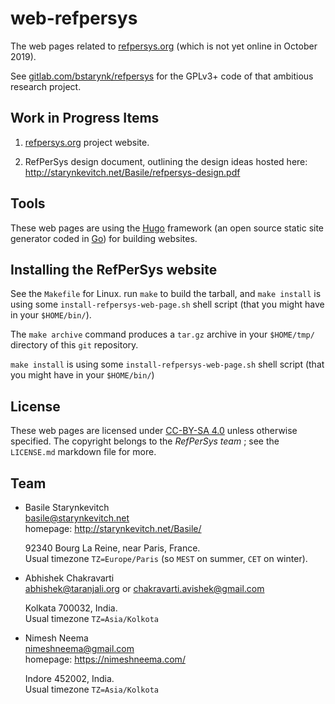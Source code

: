 # web-refpersys

The web pages related to [refpersys.org](http://refpersys.org) (which
is not yet online in October 2019).

See [gitlab.com/bstarynk/refpersys](https://gitlab.com/bstarynk/refpersys) for
the GPLv3+ code of that ambitious research project.



## Work in Progress Items

1.	[refpersys.org](http://refpersys.org) project website.

2.	RefPerSys design document, outlining the design ideas hosted here:
http://starynkevitch.net/Basile/refpersys-design.pdf



## Tools

These web pages are using the [Hugo](https://gohugo.io/) framework (an
open source static site generator coded in [Go](http://go-lang.org/))
for building websites.



## Installing the RefPerSys website

See the `Makefile` for Linux. run `make` to build the tarball, and
`make install` is using some `install-refpersys-web-page.sh` shell
script (that you might have in your `$HOME/bin/`). 

The `make archive` command produces a `tar.gz` archive in your
`$HOME/tmp/` directory of this `git` repository.


`make install` is using some `install-refpersys-web-page.sh` shell script
(that you might have in your `$HOME/bin/`)



## License

These web pages are licensed under 
[CC-BY-SA 4.0](https://creativecommons.org/licenses/by-sa/4.0/)
unless otherwise specified. The copyright belongs to the *RefPerSys team* ; 
see the `LICENSE.md` markdown file for more.



## Team

-	Basile Starynkevitch  
	<basile@starynkevitch.net>  
	homepage: http://starynkevitch.net/Basile/
	
	92340 Bourg La Reine, near Paris, France.  
	Usual timezone `TZ=Europe/Paris` (so `MEST` on summer, `CET` on winter).
 
-	Abhishek Chakravarti  
	<abhishek@taranjali.org> or <chakravarti.avishek@gmail.com>

	Kolkata 700032, India.  
	Usual timezone `TZ=Asia/Kolkota`
 
-	Nimesh Neema  
	<nimeshneema@gmail.com>  
	homepage: https://nimeshneema.com/

	Indore 452002, India.  
	Usual timezone `TZ=Asia/Kolkota`

